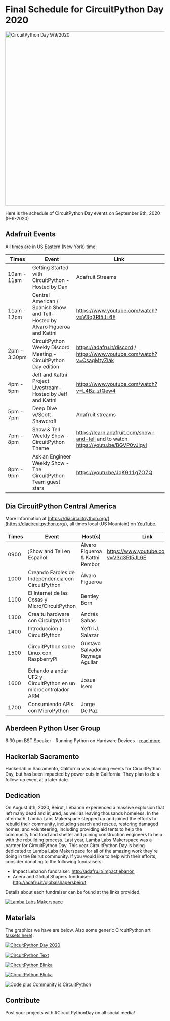 # Final Schedule for CircuitPython Day 2020

<img width="550" src="assets/20200825/20200825cpday.jpg" alt="CircuitPython Day 9/9/2020">

Here is the schedule of CircuitPython Day events on September 9th, 2020 (9-9-2020)

## Adafruit Events

All times are in US Eastern (New York) time:

| Times | Event| Link |
|---|---|---|
| 10am - 11am	| Getting Started with CircuitPython - Hosted by Dan| Adafruit Streams |
| 11am - 12pm	| Central American / Spanish Show and Tell- Hosted by Álvaro Figueroa and Kattni| https://www.youtube.com/watch?v=V3q3RI5JL6E |
| 2pm - 3:30pm | CircuitPython Weekly Discord Meeting -	CircuitPython Day edition	| https://adafru.it/discord / https://www.youtube.com/watch?v=CsaqMtyZlak |
| 4pm - 5pm | Jeff and Kattni Project Livestream- Hosted by Jeff and Kattni | https://www.youtube.com/watch?v=L4Bz_ztQew4 |
| 5pm - 7pm | Deep Dive w/Scott Shawcroft	| Adafruit streams | 
| 7pm - 8pm | Show & Tell Weekly Show	- CircuitPython Theme | https://learn.adafruit.com/show-and-tell and to watch https://youtu.be/BGVP0vJlqvI |
| 8pm - 9pm | Ask an Engineer Weekly Show -	The CircuitPython Team guest stars |	https://youtu.be/JqK911g7O7Q |

## Dia CircuitPython Central America

More information at [https://diacircuitpython.org/](https://diacircuitpython.org/), all times local (US Mountain) on [YouTube](https://www.youtube.com/channel/UCeZ-Wk1LyK2lnm5x4BCbyGA).

| Times | Event| Host(s) | Link |
|---|---|---|---|
| 0900 | ¡Show and Tell en Español! | Álvaro Figueroa & Kattni Rembor | https://www.youtube.com/watch?v=V3q3RI5JL6E |
| 1000 | Creando Faroles de Independencia con CircuitPython | Álvaro Figueroa |  |
| 1100 | El Internet de las Cosas y Micro/CircuitPython | Bentley Born | |
| 1300 | Crea tu hardware con Circuitpython | Andrés Sabas | |
| 1400 | Introducción a CircuitPython | Yeffri J. Salazar | |
| 1500 | CircuitPython sobre Linux con RaspberryPi | Gustavo Salvador Reynaga Aguilar | |
| 1600 | Echando a andar UF2 y CircuitPython en un microcontrolador ARM | Josue Isem | |
| 1700 | Consumiendo APIs con MicroPython | Jorge De Paz | |

## Aberdeen Python User Group

6:30 pm BST Speaker -  Running Python on Hardware Devices - [read more](https://ti.to/code-the-city/aberdeen-python-user-group-sept-2020)

## Hackerlab Sacramento

Hackerlab in Sacramento, California was planning events for CircuitPython Day, but has been impacted by power cuts in California. They plan to do a follow-up event at a later date.

##  Dedication

On August 4th, 2020, Beirut, Lebanon experienced a massive explosion that left many dead and injured, as well as leaving thousands homeless. 
In the aftermath, Lamba Labs Makerspace stepped up and joined the efforts to rebuild their community, including search and rescue, 
restoring damaged homes, and volunteering, including providing aid tents to help the community find food and shelter and 
joining construction engineers to help with the rebuilding process. Last year, Lamba Labs Makerspace was a partner for CircuitPython Day.
This year CircuitPython Day is being dedicated to Lamba Labs Makerspace for all of the amazing work they're doing in the Beirut community. 
If you would like to help with their efforts, consider donating to the following fundraisers:

* Impact Lebanon fundraiser: http://adafru.it/impactlebanon
* Anera and Global Shapers fundraiser: http://adafru.it/globalshapersbeirut

Details about each fundraiser can be found at the links provided.

[![Lamba Labs Makerspace](assets/20200908/20200908lamba.jpg)](https://twitter.com/LambaLabs)


## Materials

The graphics we have are below. Also some generic CircuitPython art ([assets here](https://github.com/adafruit/circuitpython-weekly-newsletter/tree/gh-pages/assets/CPday2020)):

[![CircuitPython Day 2020](assets/CPday2020/CPDay2020.jpg)](https://github.com/adafruit/circuitpython-weekly-newsletter/edit/gh-pages/circuitpythonday2020.md)

[![CircuitPython Text](assets/CPday2020/CircuitPython_Text.png)](https://github.com/adafruit/circuitpython-weekly-newsletter/edit/gh-pages/circuitpythonday2020.md)

[![CircuitPython Blinka](assets/CPday2020/adafruit_blinka.PNG)](https://github.com/adafruit/circuitpython-weekly-newsletter/edit/gh-pages/circuitpythonday2020.md)

[![CircuitPython Blinka](assets/CPday2020/blinka-transparent.png)](https://github.com/adafruit/circuitpython-weekly-newsletter/edit/gh-pages/circuitpythonday2020.md)

[![Code plus Community is CircuitPython](assets/CPday2020/code+community.jpg)](https://github.com/adafruit/circuitpython-weekly-newsletter/edit/gh-pages/circuitpythonday2020.md)

## Contribute

Post your projects with #CircuitPythonDay on all social media!
